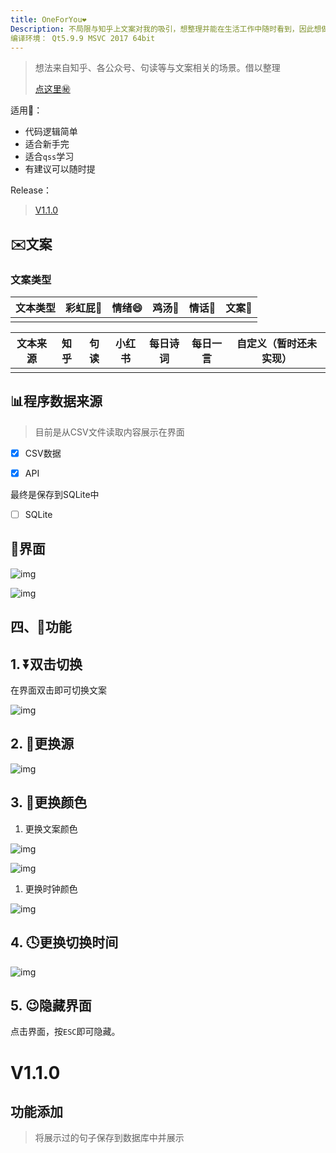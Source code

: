 ```yaml
---
title: OneForYou❤️
Description: 不局限与知乎上文案对我的吸引，想整理并能在生活工作中随时看到，因此想做一款桌面显示的软件
编译环境： Qt5.9.9 MSVC 2017 64bit
---
```


> 想法来自知乎、各公众号、句读等与文案相关的场景。借以整理
>
> [点这里㊙](https://www.yuque.com/docs/share/78da571b-0bd6-428e-93db-b5673b487d30?#%20%E3%80%8AOneForYou%E3%80%8B)

适用🤔：


- 代码逻辑简单
- 适合新手完
- 适合`qss`学习
- 有建议可以随时提

Release：

> [V1.1.0](#V1.1.0)




## ✉️文案

### 文案类型

| **文本类型** | **彩虹屁**🌈 | **情绪**😄 | **鸡汤**🐤 | **情话**💌 | **文案**📑 |
| ------------ | ----------- | --------- | --------- | --------- | --------- |
|              |             |           |           |           |           |

| **文本来源** | **知乎** | **句读** | **小红书** | **每日诗词** | 每日一言 | **自定义**（暂时还未实现） |
| ------------ | -------- | -------- | ---------- | ------------ | -------- | -------------------------- |
|              |          |          |            |              |          |                            |

## 📊程序数据来源

> 目前是从CSV文件读取内容展示在界面

- [x] CSV数据

- [x] API

最终是保存到SQLite中

- [ ] SQLite

## 💄界面

![img](ReadMe.assets/window.png)

![img](ReadMe.assets/windowhover.png)



## 四、🚀功能 

## 1. ⏬双击切换

在界面双击即可切换文案

![img](ReadMe.assets/doubleclick.gif)

## 2. 🍼更换源

![img](ReadMe.assets/source.gif)

## 3. 🌈更换颜色

1. 更换文案颜色

![img](ReadMe.assets/fontautocolor.gif)

![img](ReadMe.assets/fontcustomcolor.gif)

1. 更换时钟颜色

![img](ReadMe.assets/timecolor.gif)

## 4. 🕓更换切换时间

![img](ReadMe.assets/timechange.gif)

## 5. 😉隐藏界面 

点击界面，按`ESC`即可隐藏。

# V1.1.0

## 功能添加

> 将展示过的句子保存到数据库中并展示

